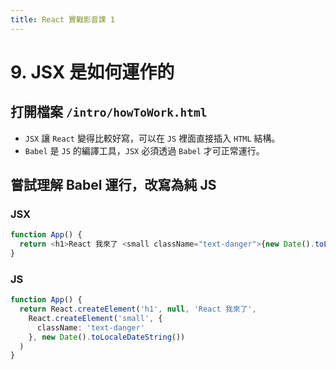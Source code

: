 ```yaml
---
title: React 實戰影音課 1
---
```


# 9. JSX 是如何運作的
## 打開檔案 `/intro/howToWork.html`

  - `JSX` 讓 `React` 變得比較好寫，可以在 `JS` 裡面直接插入 `HTML` 結構。
  - `Babel` 是 `JS` 的編譯工具，`JSX` 必須透過 `Babel` 才可正常運行。

## 嘗試理解 Babel 運行，改寫為純 JS
### JSX
  ```ts
  function App() {
    return <h1>React 我來了 <small className="text-danger">{new Date().toLocaleDateString() }</small></h1>
  }
  ```

### JS
  ```ts
  function App() {
    return React.createElement('h1', null, 'React 我來了',
      React.createElement('small', {
        className: 'text-danger'
      }, new Date().toLocaleDateString())
    )
  }
  ```
